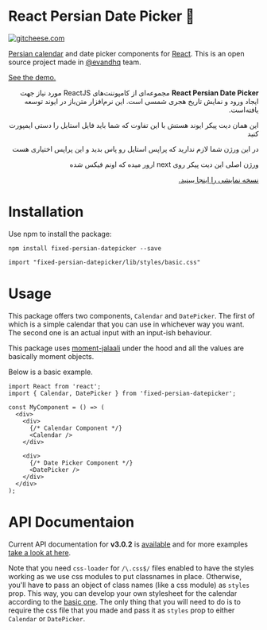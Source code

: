 # React Persian Date Picker :calendar:

[![gitcheese.com](https://s3.amazonaws.com/gitcheese-ui-master/images/badge.svg)](https://www.gitcheese.com/donate/users/6104558/repos/43522564)

[Persian calendar](https://en.wikipedia.org/wiki/Solar_Hijri_calendar) and date picker components for [React](https://facebook.github.io/react/). This is an open source project made in [@evandhq](https://github.com/evandhq) team.

[See the demo.](https://evandhq.github.io/react-persian-datepicker)

<p dir="rtl">
<strong>React Persian Date Picker</strong> مجموعه‌ای از کامپوننت‌های ReactJS مورد نیاز جهت ایجاد ورود و نمایش تاریخ هجری شمسی است. این نرم‌افزار متن‌باز در ایوند توسعه یافته‌است.
</p>
<p dir="rtl">
این همان دیت پیکر ایوند هستش با این تفاوت که شما باید فایل استایل را دستی ایمپورت کنید 
</p>
<p dir="rtl">
در این ورژن شما لازم ندارید که پراپس استایل رو پاس بدید و این پراپس اختیاری هست 
</p>
<p dir="rtl">
ورژن اصلی این دیت پیکر روی next ارور میده که اونم فیکس شده
</p>

<p dir="rtl">
  <a href="https://evandhq.github.io/react-persian-datepicker">نسخه نمایشی را اینجا ببینید.</a>
</p>

# Installation

Use npm to install the package:

```
npm install fixed-persian-datepicker --save
```

```
import "fixed-persian-datepicker/lib/styles/basic.css"

```

# Usage
This package offers two components, `Calendar` and `DatePicker`. The first of which is a simple calendar that you can use in whichever way you want. The second one is an actual input with an input-ish behaviour.

This package uses [moment-jalaali](https://github.com/jalaali/moment-jalaali) under the hood and all the values are basically moment objects.

Below is a basic example.

```es6
import React from 'react';
import { Calendar, DatePicker } from 'fixed-persian-datepicker';

const MyComponent = () => (
  <div>
    <div>
      {/* Calendar Component */}
      <Calendar />
    </div>
    
    <div>
      {/* Date Picker Component */}
      <DatePicker />
    </div>
  </div>
);
```
# API Documentaion
Current API documentation for **v3.0.2** is [available](https://github.com/evandhq/react-persian-datepicker/blob/master/doc/index.md) and for more examples [take a look at here](https://github.com/evandhq/react-persian-datepicker/blob/master/examples/src/components/App.js#L43).

Note that you need `css-loader` for `/\.css$/` files enabled to have the styles working as we use css modules to put classnames in place. Otherwise, you'll have to pass an object of class names (like a css module) as `styles` prop. This way, you can develop your own stylesheet for the calendar according to the [basic one](https://github.com/evandhq/react-persian-datepicker/blob/master/src/styles/basic.css). The only thing that you will need to do is to require the css file that you made and pass it as `styles` prop to either `Calendar` or `DatePicker`.
